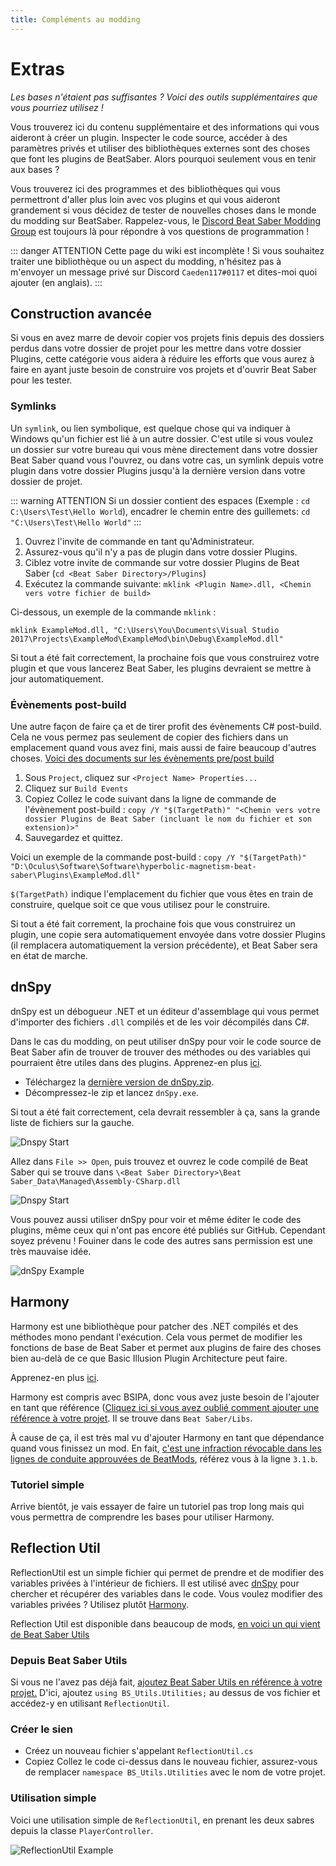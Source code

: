 ```yaml
---
title: Compléments au modding
---
```

# Extras
_Les bases n'étaient pas suffisantes ? Voici des outils supplémentaires que vous pourriez utilisez !_

Vous trouverez ici du contenu supplémentaire et des informations qui vous aideront à créer un plugin. Inspecter le code source, accéder à des paramètres privés et utiliser des bibliothèques externes sont des choses que font les plugins de BeatSaber. Alors pourquoi seulement vous en tenir aux bases ?

Vous trouverez ici des programmes et des bibliothèques qui vous permettront d'aller plus loin avec vos plugins et qui vous aideront grandement si vous décidez de tester de nouvelles choses dans le monde du modding sur BeatSaber. Rappelez-vous, le [Discord Beat Saber Modding Group](https://discordapp.com/invite/beatsabermods) est toujours là pour répondre à vos questions de programmation !

::: danger ATTENTION
Cette page du wiki est incomplète ! Si vous souhaitez traiter une bibliothèque ou un aspect du modding, n'hésitez pas à m'envoyer un message privé sur Discord `Caeden117#0117` et dites-moi quoi ajouter (en anglais).
:::

## Construction avancée
Si vous en avez marre de devoir copier vos projets finis depuis des dossiers perdus dans votre dossier de projet pour les mettre dans votre dossier Plugins, cette catégorie vous aidera à réduire les efforts que vous aurez à faire en ayant juste besoin de construire vos projets et d'ouvrir Beat Saber pour les tester.

### Symlinks
Un `symlink`, ou lien symbolique, est quelque chose qui va indiquer à Windows qu'un fichier est lié à un autre dossier. C'est utile si vous voulez un dossier sur votre bureau qui vous mène directement dans votre dossier Beat Saber quand vous l'ouvrez, ou dans votre cas, un symlink depuis votre plugin dans votre dossier Plugins jusqu'à la dernière version dans votre dossier de projet.

::: warning ATTENTION
Si un dossier contient des espaces (Exemple : `cd C:\Users\Test\Hello World`), encadrer le chemin entre des guillemets: `cd "C:\Users\Test\Hello World"`
:::

1. Ouvrez l'invite de commande en tant qu'Administrateur.
2. Assurez-vous qu'il n'y a pas de plugin dans votre dossier Plugins.
3. Ciblez votre invite de commande sur votre dossier Plugins de Beat Saber (`cd <Beat Saber Directory>/Plugins`)
4. Exécutez la commande suivante: `mklink <Plugin Name>.dll, <Chemin vers votre fichier de build>`

Ci-dessous, un exemple de la commande `mklink` :
```
mklink ExampleMod.dll, "C:\Users\You\Documents\Visual Studio 2017\Projects\ExampleMod\ExampleMod\bin\Debug\ExampleMod.dll"
```

Si tout a été fait correctement, la prochaine fois que vous construirez votre plugin et que vous lancerez Beat Saber, les plugins devraient se mettre à jour automatiquement.

### Évènements post-build
Une autre façon de faire ça et de tirer profit des évènements C# post-build. Cela ne vous permez pas seulement de copier des fichiers dans un emplacement quand vous avez fini, mais aussi de faire beaucoup d'autres choses. [Voici des documents sur les évènements pre/post build](https://docs.microsoft.com/fr-fr/visualstudio/ide/how-to-specify-build-events-csharp?view=vs-2017)

1. Sous `Project`, cliquez sur `<Project Name> Properties...`
2. Cliquez sur `Build Events`
3. Copiez Collez le code suivant dans la ligne de commande de l'évènement post-build :
`copy /Y "$(TargetPath)" "<Chemin vers votre dossier Plugins de Beat Saber (incluant le nom du fichier et son extension)>"`
4. Sauvegardez et quittez.

Voici un exemple de la commande post-build :
`copy /Y "$(TargetPath)" "D:\Oculus\Software\Software\hyperbolic-magnetism-beat-saber\Plugins\ExampleMod.dll"`

`$(TargetPath)` indique l'emplacement du fichier que vous êtes en train de construire, quelque soit ce que vous utilisez pour le construire.

Si tout a été fait correment, la prochaine fois que vous construirez un plugin, une copie sera automatiquement envoyée dans votre dossier Plugins (il remplacera automatiquement la version précédente), et Beat Saber sera en état de marche.

## dnSpy
dnSpy est un débogueur .NET et un éditeur d'assemblage qui vous permet d'importer des fichiers `.dll` compilés et de les voir décompilés dans C#.

Dans le cas du modding, on peut utiliser dnSpy pour voir le code source de Beat Saber afin de trouver de trouver des méthodes ou des variables qui pourraient être utiles dans des plugins.
Apprenez-en plus [ici](https://github.com/0xd4d/dnSpy).

* Téléchargez la [dernière version de dnSpy.zip](https://github.com/0xd4d/dnSpy/releases/latest).
* Décompressez-le zip et lancez `dnSpy.exe`.

Si tout a été fait correctement, cela devrait ressembler à ça, sans la grande liste de fichiers sur la gauche.

![Dnspy Start](./images/dnspy-start.png "Starting Page")

Allez dans `File >> Open`, puis trouvez et ouvrez le code compilé de Beat Saber qui se trouve dans `\<Beat Saber Directory>\Beat Saber_Data\Managed\Assembly-CSharp.dll`

![Dnspy Start](./images/dnspy-assembly.png "Code Location")

Vous pouvez aussi utiliser dnSpy pour voir et même éditer le code des plugins, même ceux qui n'ont pas encore été publiés sur GitHub. Cependant soyez prévenu ! Fouiner dans le code des autres sans permission est une très mauvaise idée.

![dnSpy Example](./images/dnspy-example.png "dnSpy Example")

## Harmony
Harmony est une bibliothèque pour patcher des .NET compilés et des méthodes mono pendant l'exécution.
Cela vous permet de modifier les fonctions de base de Beat Saber et permet aux plugins de faire des choses bien au-delà de ce que Basic Illusion Plugin Architecture peut faire.

Apprenez-en plus [ici](https://github.com/pardeike/Harmony).

Harmony est compris avec BSIPA, donc vous avez juste besoin de l'ajouter en tant que référence ([Cliquez ici si vous avez oublié comment ajouter une référence à votre projet](/fr/modding/example-mod.md#references-et-text-mesh-pro). Il se trouve dans `Beat Saber/Libs`.

À cause de ça, il est très mal vu d'ajouter Harmony en tant que dépendance quand vous finissez un mod. En fait, [c'est une infraction révocable dans les lignes de conduite approuvées de BeatMods](https://docs.google.com/document/d/15RBVesZdS-U94AvesJ2DJqcnAtgh9E2PZOcbjrQle5Y/edit), référez vous à la ligne `3.1.b`.

### Tutoriel simple
Arrive bientôt, je vais essayer de faire un tutoriel pas trop long mais qui vous permettra de comprendre les bases pour utiliser Harmony.

## Reflection Util
ReflectionUtil est un simple fichier qui permet de prendre et de modifier des variables privées à l'intérieur de fichiers.
Il est utilisé avec [dnSpy](/fr/modding/extras.md#dnspy) pour chercher et récupérer des variables dans le code. Vous voulez modifier des variables privées ? Utilisez plutôt [Harmony](/fr/modding/extras.md#harmony).

Reflection Util est disponible dans beaucoup de mods, [en voici un qui vient de Beat Saber Utils](https://github.com/Kylemc1413/Beat-Saber-Utils/blob/master/Beat%20Saber%20Utils/Utilities/ReflectionUtil.cs)

### Depuis Beat Saber Utils
Si vous ne l'avez pas déjà fait, [ajoutez Beat Saber Utils en référence à votre projet.](/fr/intro.md#reparer-les-references)
D'ici, ajoutez `using BS_Utils.Utilities;` au dessus de vos fichier et accédez-y en utilisant `ReflectionUtil`.

### Créer le sien
* Créez un nouveau fichier s'appelant `ReflectionUtil.cs`
* Copiez Collez le code ci-dessus dans le nouveau fichier, assurez-vous de remplacer `namespace BS_Utils.Utilities` avec le nom de votre projet.

### Utilisation simple
Voici une utilisation simple de `ReflectionUtil`, en prenant les deux sabres depuis la classe `PlayerController`.

![ReflectionUtil Example](./images/reflectionutilexample.png "ReflectionUtil Example")
